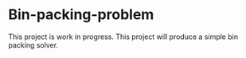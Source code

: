# Bin-packing-problem
This project is work in progress.
This project will produce a simple bin packing solver.
